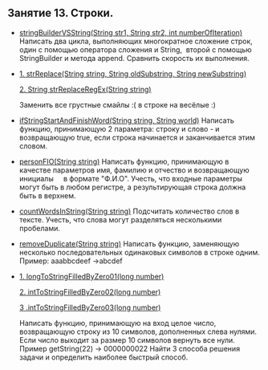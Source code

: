 ## Занятие 13. Строки.

* [stringBuilderVSString(String str1, String str2, int numberOfIteration)](https://github.com/alexkur80/PVTCourse2020/blob/master/src/com/myproject/lection13/UtilsString.java) Написать два цикла, выполняющих многократное сложение строк, один с помощью оператора сложения и String, 
второй с помощью StringBuilder и метода append. Сравнить скорость их выполнения.

* [1. strReplace(String string, String oldSubstring, String newSubstring)](https://github.com/alexkur80/PVTCourse2020/blob/master/src/com/myproject/lection13/UtilsString.java) <p>
 [2. String strReplaceRegEx(String string)](https://github.com/alexkur80/PVTCourse2020/blob/master/src/com/myproject/lection13/UtilsString.java) <p>
Заменить все грустные смайлы :( в строке на весёлые :)

* [ifStringStartAndFinishWord(String string, String world)](https://github.com/alexkur80/PVTCourse2020/blob/master/src/com/myproject/lection13/UtilsString.java) Написать функцию, принимающую 2 параметра: строку и слово - и возвращающую true, если строка начинается и заканчивается этим словом.

* [personFIO(String string)](https://github.com/alexkur80/PVTCourse2020/blob/master/src/com/myproject/lection13/UtilsString.java) Написать функцию, принимающую в качестве параметров имя, фамилию и отчество и возвращающую инициалы
    в формате "Ф.И.О". Учесть, что входные параметры могут быть в любом регистре, а результирующая строка должна быть в верхнем.

* [countWordsInString(String string)](https://github.com/alexkur80/PVTCourse2020/blob/master/src/com/myproject/lection13/UtilsString.java) Подсчитать количество слов в тексте. Учесть, что слова могут разделяться несколькими пробелами.

* [removeDuplicate(String string)](https://github.com/alexkur80/PVTCourse2020/blob/master/src/com/myproject/lection13/UtilsString.java) Написать функцию, заменяющую несколько последовательных одинаковых символов в строке одним.
   Пример: aaabbcdeef ->abcdef

* [1. longToStringFilledByZero01(long number)](https://github.com/alexkur80/PVTCourse2020/blob/master/src/com/myproject/lection13/UtilsString.java) <p> 
[2. intToStringFilledByZero02(long number)](https://github.com/alexkur80/PVTCourse2020/blob/master/src/com/myproject/lection13/UtilsString.java)  <p>
[3 .intToStringFilledByZero03(long number)](https://github.com/alexkur80/PVTCourse2020/blob/master/src/com/myproject/lection13/UtilsString.java) <p> Написать функцию, принимающую на вход целое число, возвращающую строку из 10 символов, дополненных слева нулями. Если число выходит за размер 10 символов вернуть все нули. 
Пример getString(22) -> 0000000022
Найти 3 способа решения задачи и определить наиболее быстрый способ.